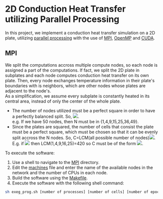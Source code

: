 # 2D Conduction Heat Transfer utilizing Parallel Processing

In this project, we implement a conduction heat transfer simulation on a 2D plate, utilizing [parallel processing](https://en.wikipedia.org/wiki/Parallel_computing) with the use of [MPI](https://en.wikipedia.org/wiki/Message_Passing_Interface), [OpenMP](https://en.wikipedia.org/wiki/OpenMP) and [CUDA](https://en.wikipedia.org/wiki/CUDA).

## MPI
We split the computations accross multiple compute nodes, so each node is assigned a part of the computations. If fact, we split the 2D plate in subplates and each node computes conduction heat transfer on its own plate. Then, every node exchanges temperature information in their plate's boundaries with is neighbors, which are other nodes whose plates are adjacent to the node's.<br>
As a simplification, we assume every subplate is constantly heated in its central area, instead of only the center of the whole plate.

* The number of nodes utilized must be a perfect square in order to have a perfectly balanced split. So, <img src="https://render.githubusercontent.com/render/math?math=\text{N} \in {\text{n}^2\text{, n=1,2,3,...}}">.<br>
  e.g. If we have 50 nodes, then N must be in {1,4,9,15,25,36,49}. 
* Since the plates are squared, the number of cells that consist the plate must be a perfect square, which must be chosen so that it can be evenly split accross the N nodes. So, C=LCM(all possible number of nodes)<img src="https://render.githubusercontent.com/render/math?math={}^2 \cdot \text{n}^2\text{, n=1,2,3,...}">. E.g. if <img src="https://render.githubusercontent.com/render/math?math=\text{N} \leq 25"> then LCM(1,4,9,16,25)=420 so C must be of the form <img src="https://render.githubusercontent.com/render/math?math=420^2 \cdot \text{n}^2\text{, n=1,2,3,...}">.

To execute the software:
1. Use a shell to navigate to the [MPI](/sources/MPI) directory.
2. Edit the [machines](/sources/MPI/machines) file and enter the name of the available nodes in the network and the number of CPUs in each node.
3. Build the software using the [Makefile](/sources/MPI/Makefile).
4. Execute the software with the following shell command:
```bash
sh exeg_prog.sh [number of processes] [number of cells] [number of epochs]
```
